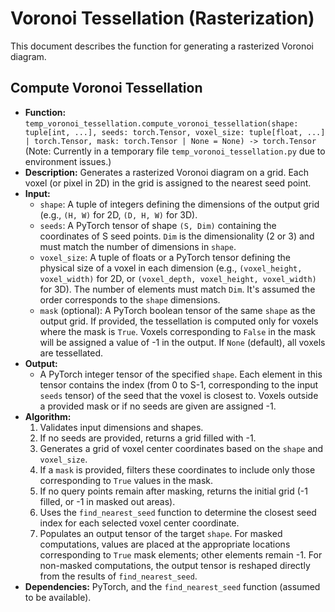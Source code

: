 # Voronoi Tessellation (Rasterization)

This document describes the function for generating a rasterized Voronoi diagram.

## Compute Voronoi Tessellation

-   **Function:** `temp_voronoi_tessellation.compute_voronoi_tessellation(shape: tuple[int, ...], seeds: torch.Tensor, voxel_size: tuple[float, ...] | torch.Tensor, mask: torch.Tensor | None = None) -> torch.Tensor`
    (Note: Currently in a temporary file `temp_voronoi_tessellation.py` due to environment issues.)
-   **Description:** Generates a rasterized Voronoi diagram on a grid. Each voxel (or pixel in 2D) in the grid is assigned to the nearest seed point.
-   **Input:**
    -   `shape`: A tuple of integers defining the dimensions of the output grid (e.g., `(H, W)` for 2D, `(D, H, W)` for 3D).
    -   `seeds`: A PyTorch tensor of shape `(S, Dim)` containing the coordinates of S seed points. `Dim` is the dimensionality (2 or 3) and must match the number of dimensions in `shape`.
    -   `voxel_size`: A tuple of floats or a PyTorch tensor defining the physical size of a voxel in each dimension (e.g., `(voxel_height, voxel_width)` for 2D, or `(voxel_depth, voxel_height, voxel_width)` for 3D). The number of elements must match `Dim`. It's assumed the order corresponds to the `shape` dimensions.
    -   `mask` (optional): A PyTorch boolean tensor of the same `shape` as the output grid. If provided, the tessellation is computed only for voxels where the mask is `True`. Voxels corresponding to `False` in the mask will be assigned a value of -1 in the output. If `None` (default), all voxels are tessellated.
-   **Output:**
    -   A PyTorch integer tensor of the specified `shape`. Each element in this tensor contains the index (from 0 to S-1, corresponding to the input `seeds` tensor) of the seed that the voxel is closest to. Voxels outside a provided mask or if no seeds are given are assigned -1.
-   **Algorithm:**
    1.  Validates input dimensions and shapes.
    2.  If no seeds are provided, returns a grid filled with -1.
    3.  Generates a grid of voxel center coordinates based on the `shape` and `voxel_size`.
    4.  If a `mask` is provided, filters these coordinates to include only those corresponding to `True` values in the mask.
    5.  If no query points remain after masking, returns the initial grid (-1 filled, or -1 in masked out areas).
    6.  Uses the `find_nearest_seed` function to determine the closest seed index for each selected voxel center coordinate.
    7.  Populates an output tensor of the target `shape`. For masked computations, values are placed at the appropriate locations corresponding to `True` mask elements; other elements remain -1. For non-masked computations, the output tensor is reshaped directly from the results of `find_nearest_seed`.
-   **Dependencies:** PyTorch, and the `find_nearest_seed` function (assumed to be available).
